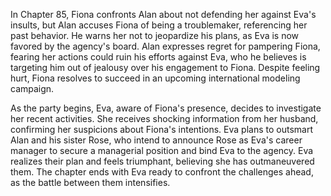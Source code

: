 In Chapter 85, Fiona confronts Alan about not defending her against Eva's insults, but Alan accuses Fiona of being a troublemaker, referencing her past behavior. He warns her not to jeopardize his plans, as Eva is now favored by the agency's board. Alan expresses regret for pampering Fiona, fearing her actions could ruin his efforts against Eva, who he believes is targeting him out of jealousy over his engagement to Fiona. Despite feeling hurt, Fiona resolves to succeed in an upcoming international modeling campaign.

As the party begins, Eva, aware of Fiona's presence, decides to investigate her recent activities. She receives shocking information from her husband, confirming her suspicions about Fiona's intentions. Eva plans to outsmart Alan and his sister Rose, who intend to announce Rose as Eva's career manager to secure a managerial position and bind Eva to the agency. Eva realizes their plan and feels triumphant, believing she has outmaneuvered them. The chapter ends with Eva ready to confront the challenges ahead, as the battle between them intensifies.